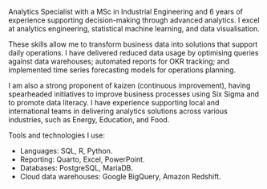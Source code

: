 Analytics Specialist with a MSc in Industrial Engineering and 6 years of experience supporting decision-making through advanced analytics. I excel at analytics engineering, statistical machine learning, and data visualisation.

These skills allow me to transform business data into solutions that support daily operations. I have delivered reduced data usage by optimising queries against data warehouses; automated reports for OKR tracking; and implemented time series forecasting models for operations planning. 

I am also a strong proponent of kaizen (continuous improvement), having spearheaded initiatives to improve business processes using Six Sigma and to promote data literacy. I have experience supporting local and international teams in delivering analytics solutions across various industries, such as Energy, Education, and Food.

Tools and technologies I use:
- Languages: SQL, R, Python.
- Reporting: Quarto, Excel, PowerPoint.
- Databases: PostgreSQL, MariaDB.
- Cloud data warehouses: Google BigQuery, Amazon Redshift.
